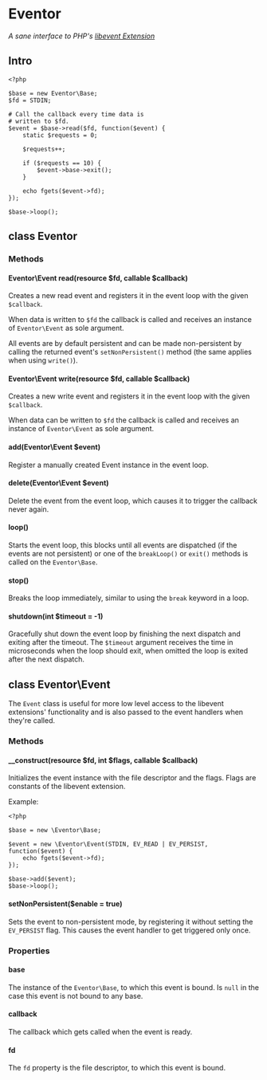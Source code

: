 # Eventor

_A sane interface to PHP's [libevent Extension][]_

[libevent extension]: http://php.net/libevent

## Intro

	<?php
	
	$base = new Eventor\Base;
	$fd = STDIN;
	
	# Call the callback every time data is
	# written to $fd.
	$event = $base->read($fd, function($event) {
		static $requests = 0;
		
		$requests++;
		
		if ($requests == 10) {
			$event->base->exit();
		}
		
		echo fgets($event->fd);
	});
	
	$base->loop();

## class Eventor

### Methods

#### Eventor\Event read(resource $fd, callable $callback)

Creates a new read event and registers it in the event loop with the
given `$callback`.

When data is written to `$fd` the callback is called and receives an instance of `Eventor\Event` as sole argument.

All events are by default persistent and can be made non-persistent
by calling the returned event's `setNonPersistent()` method (the same
applies when using `write()`).

#### Eventor\Event write(resource $fd, callable $callback)

Creates a new write event and registers it in the event loop with the
given `$callback`.

When data can be written to `$fd` the callback is called and receives an instance of
`Eventor\Event` as sole argument.

#### add(Eventor\Event $event)

Register a manually created Event instance in the event loop.

#### delete(Eventor\Event $event)

Delete the event from the event loop, which causes it to trigger
the callback never again.

#### loop()

Starts the event loop, this blocks until all events are dispatched (if the events
are not persistent) or one of the `breakLoop()` or `exit()` methods is called
on the `Eventor\Base`.

#### stop()

Breaks the loop immediately, similar to using the `break` keyword in a loop.

#### shutdown(int $timeout = -1)

Gracefully shut down the event loop by finishing the next dispatch and
exiting after the timeout. The `$timeout` argument receives the time in
microseconds when the loop should exit, when omitted the loop is exited after
the next dispatch.

## class Eventor\Event

The `Event` class is useful for more low level access to the libevent extensions'
functionality and is also passed to the event handlers when they're called.

### Methods

#### __construct(resource $fd, int $flags, callable $callback)

Initializes the event instance with the file descriptor and the
flags. Flags are constants of the libevent extension.

Example:

	<?php
	
	$base = new \Eventor\Base;
	
	$event = new \Eventor\Event(STDIN, EV_READ | EV_PERSIST, function($event) {
		echo fgets($event->fd);
	});
	
	$base->add($event);
	$base->loop();

#### setNonPersistent($enable = true)

Sets the event to non-persistent mode, by registering it without setting
the `EV_PERSIST` flag. This causes the event handler to get triggered only once.

### Properties

#### base

The instance of the `Eventor\Base`, to which this event is bound. Is `null` in the case this event is not bound to any base.

#### callback

The callback which gets called when the event is ready.

#### fd

The `fd` property is the file descriptor, to which this event is bound.